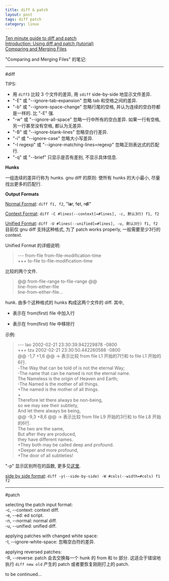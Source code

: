 ```yaml
---
title: diff & patch
layout: post
tags: diff patch
category: linux
---
```


[Ten minute guide to diff and patch](http://jungels.net/articles/diff-patch-ten-minutes.html)  
[Introduction: Using diff and patch (tutorial)](http://www.linuxtutorialblog.com/post/introduction-using-diff-and-patch-tutorial)  
[Comparing and Merging Files](http://www.gnu.org/software/diffutils/manual/html_mono/diff.html)  

"Comparing and Merging Files" 的笔记:

---

#diff

TIPS:  
- 用 `diff3` 比较 3 个文件的差异, 用 `sdiff` side-by-side 地显示文件差异.  
- "-E" 或 "--ignore-tab-expansion" 忽略 tab 和空格之间的差异.  
- "-b" 或 "--ignore-space-change" 忽略行尾的空格, 并认为连续的空白符都是一样的. 比 "-E" 强.  
- "-w" 或 "--ignore-all-space" 忽略一行中所有的空白差异. 如果一行有空格, 另一行甚至没有空格, 都认为无差异.  
- "-B" 或 "--ignore-blank-lines" 忽略空白行差异.  
- "-i" 或 "--ignore-case" 忽略大小写差异.  
- "-I regexp" 或 "--ignore-matching-lines=regexp" 忽略正则表达式的匹配行.  
- "-q" 或 "--brief" 只显示是否有差别, 不显示具体信息.  


**Hunks**

一组连续的差异行称为 hunks. gnu diff 的原则: 使所有 hunks 的大小最小, 尽量找出更多的匹配行.

**Output Formats**

[Normal Format](http://www.gnu.org/software/diffutils/manual/html_mono/diff.html#Detailed%20Normal): `diff f1, f2`, "l**a**r, f**c**t, r**d**l"

[Context Format](http://www.gnu.org/software/diffutils/manual/html_mono/diff.html#Context%20Format): `diff -C #lines(--context[=#lines], -c, 默认3行) f1, f2`

[Unified Format](http://www.gnu.org/software/diffutils/manual/html_mono/diff.html#Detailed%20Unified): `diff -U #lines(--unified[=#lines], -u, 默认3行) f1, f2`  
目前仅 gnu diff 支持这种格式, 为了 patch works properly, 一般需要至少3行的 context.  

Unified Format 的详细说明:  

> --- from-file from-file-modification-time  
> +++ to-file to-file-modification-time

比较的两个文件.

> @@ from-file-range to-file-range @@  
>  line-from-either-file  
>  line-from-either-file...  

hunk. 由多个这种格式的 hunks 构成这两个文件的 diff. 其中,  
+ 表示在 from(first) file 中加入行  
- 表示在 from(first) file 中移除行

示例:  

> --- lao	2002-02-21 23:30:39.942229878 -0800  
> +++ tzu	2002-02-21 23:30:50.442260588 -0800  
> @@ -1,7 +1,6 @@  -> 表示比较 from file L1 开始的7行和 to file L1 开始的6行.  
> -The Way that can be told of is not the eternal Way;  
> -The name that can be named is not the eternal name.  
>  The Nameless is the origin of Heaven and Earth;  
> -The Named is the mother of all things.  
> +The named is the mother of all things.  
> +  
>  Therefore let there always be non-being,  
>    so we may see their subtlety,  
>  And let there always be being,  
> @@ -9,3 +8,6 @@  -> 表示比较 from file L9 开始的3行和 to file L8 开始的6行.  
>  The two are the same,  
>  But after they are produced,  
>    they have different names.  
> +They both may be called deep and profound.  
> +Deeper and more profound,  
> +The door of all subtleties!  

"-p" 显示区别所在的函数, 更多见[这里](http://www.gnu.org/software/diffutils/manual/html_mono/diff.html#C%20Function%20Headings).  

[side by side format](http://www.gnu.org/software/diffutils/manual/html_mono/diff.html#Side%20by%20Side%20Format): `diff -y(--side-by-side) -W #cols(--width=#cols) f1 f2`

---

#patch

selecting the patch input format:  
-c, --context: context diff.  
-e, --ed: ed script.  
-n, --normal: normal diff.  
-u, --unified: unified diff.

applying patches with changed white space:  
-I, --ignore-white-space: 忽略空白符的差异.

applying reversed patches:  
-R, --reverse: patch 会去交换每一个 hunk 的 from 和 to 部分. 这适合于错误地执行 `diff new old` 产生的 patch 或者要恢复刚刚打上的 patch.

to be continued...

